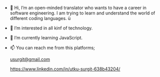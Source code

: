 - 👋 Hi, I’m an open-minded translator who wants to have a career in software engineering. I am trying to learn and understand the world of different coding languages. ü
- 👀 I’m interested in all kinf of technology. 
- 🌱 I’m currently learning JavaScript.
- 📫 You can reach me from this platforms;
 
  usurgit@gmail.com
 
  https://www.linkedin.com/in/utku-surgit-638b43204/

<!---
utkusrgt/utkusrgt is a ✨ special ✨ repository because its `README.md` (this file) appears on your GitHub profile.
You can click the Preview link to take a look at your changes.
--->
